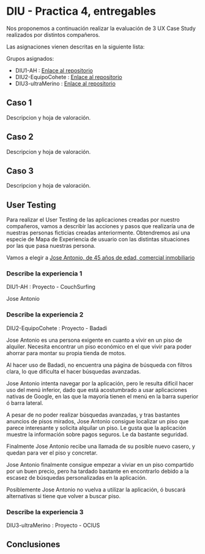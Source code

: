 # DIU - Practica 4, entregables

Nos proponemos a continuación realizar la evaluación de 3 UX Case Study realizados por distintos compañeros.

Las asignaciones vienen descritas en la siguiente lista:

Grupos asignados:

* DIU1-AH : [Enlace al repositorio](https://github.com/antoniohenriques/DIU20)
* DIU2-EquipoCohete : [Enlace al repositorio](https://github.com/Leamsy/DIU20)
* DIU3-ultraMerino : [Enlace al repositorio](https://github.com/merino25/DIU20)


## Caso 1

Descripcion y hoja de valoración.    


## Caso 2

Descripcion y hoja de valoración.  


## Caso 3

Descripcion y hoja de valoración.   

## User Testing

Para realizar el User Testing de las aplicaciones creadas por nuestro compañeros, vamos a describir las acciones y pasos que realizaría una de nuestras personas ficticias creadas anteriormente. Obtendremos así una especie de Mapa de Experiencia de usuario con las distintas situaciones por las que pasa nuestras persona.

Vamos a elegir a [Jose Antonio, de 45 años de edad, comercial inmobiliario](../P1/personas-journey/personajose.png)  


### Describe la experiencia 1

DIU1-AH : Proyecto - CouchSurfing

Jose Antonio 


### Describe la experiencia 2


DIU2-EquipoCohete : Proyecto - Badadi

Jose Antonio es una persona exigente en cuanto a vivir en un piso de alquiler. Necesita encontrar un piso económico en el que vivir para poder ahorrar para montar su propia tienda de motos.

Al hacer uso de Badadi, no encuentra una página de búsqueda con filtros clara, lo que dificulta el hacer búsquedas avanzadas. 

Jose Antonio intenta navegar por la aplicación, pero le resulta difícil hacer uso del menú inferior, dado que está acostumbrado a usar aplicaciones nativas de Google, en las que la mayoría tienen el menú en la barra superior ó barra lateral.

A pesar de no poder realizar búsquedas avanzadas, y tras bastantes anuncios de pisos mirados, Jose Antonio consigue localizar un piso que parece interesante y solicita alquilar un piso. Le gusta que la aplicación muestre la información sobre pagos seguros. Le da bastante seguridad.

Finalmente Jose Antonio recibe una llamada de su posible nuevo casero, y quedan para ver el piso y concretar. 

Jose Antonio finalmente consigue empezar a viviar en un piso compartido por un buen precio, pero ha tardado bastante en encontrarlo debido a la escasez de búsquedas personalizadas en la aplicación. 

Posiblemente Jose Antonio no vuelva a utilizar la aplicación, ó buscará alternativas si tiene que volver a buscar piso. 


### Describe la experiencia 3

DIU3-ultraMerino : Proyecto - OCIUS






## Conclusiones
